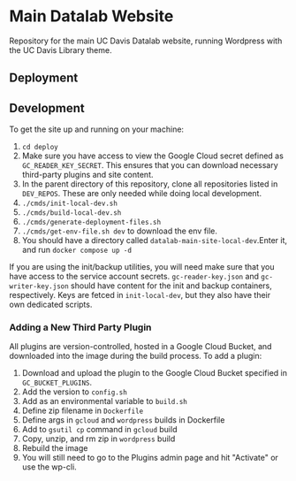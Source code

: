 # Main Datalab Website

Repository for the main UC Davis Datalab website, running Wordpress with the UC Davis Library theme.

## Deployment

## Development

To get the site up and running on your machine:

1. `cd deploy`
2. Make sure you have access to view the Google Cloud secret defined as `GC_READER_KEY_SECRET`. This ensures that you can download necessary third-party plugins and site content.
3. In the parent directory of this repository, clone all repositories listed in `DEV_REPOS`. These are only needed while doing local development.
4. `./cmds/init-local-dev.sh`
5. `./cmds/build-local-dev.sh`
6. `./cmds/generate-deployment-files.sh`
7. `./cmds/get-env-file.sh dev` to download the env file.
8. You should have a directory called `datalab-main-site-local-dev`.Enter it, and run `docker compose up -d`

If you are using the init/backup utilities, you will need make sure that you have access to the service account secrets. `gc-reader-key.json` and `gc-writer-key.json` should have content for the init and backup containers, respectively. Keys are fetced in `init-local-dev`, but they also have their own dedicated scripts.

### Adding a New Third Party Plugin
All plugins are version-controlled, hosted in a Google Cloud Bucket, and downloaded into the image during the build process. To add a plugin:
1. Download and upload the plugin to the Google Cloud Bucket specified in `GC_BUCKET_PLUGINS`.
2. Add the version to `config.sh`
3. Add as an environmental variable to `build.sh`
4. Define zip filename in `Dockerfile`
5. Define args in `gcloud` and `wordpress` builds in Dockerfile
6. Add to `gsutil cp` command in `gcloud` build
7. Copy, unzip, and rm zip in `wordpress` build
8. Rebuild the image
9. You will still need to go to the Plugins admin page and hit "Activate" or use the wp-cli.

